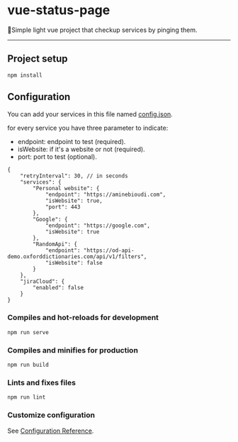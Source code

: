 # vue-status-page

🎯Simple light vue project that checkup services by pinging them.

---

## Project setup

```
npm install
```

## Configuration

You can add your services in this file named [config.json](https://github.com/bioudi/vue-status-page/blob/master/config.json).


for every service you have three parameter to indicate:

- endpoint: endpoint to test (required).
- isWebsite: if it's a website or not (required).
- port: port to test (optional).

```
{
    "retryInterval": 30, // in seconds
    "services": {
        "Personal website": {
            "endpoint": "https://aminebioudi.com",
            "isWebsite": true,
            "port": 443
        },
        "Google": {
            "endpoint": "https://google.com",
            "isWebsite": true
        },
        "RandomApi": {
            "endpoint": "https://od-api-demo.oxforddictionaries.com/api/v1/filters",
            "isWebsite": false
        }
    },
    "jiraCloud": {
        "enabled": false
    }
}
```

### Compiles and hot-reloads for development

```
npm run serve
```

### Compiles and minifies for production

```
npm run build
```

### Lints and fixes files

```
npm run lint
```

### Customize configuration

See [Configuration Reference](https://cli.vuejs.org/config/).
